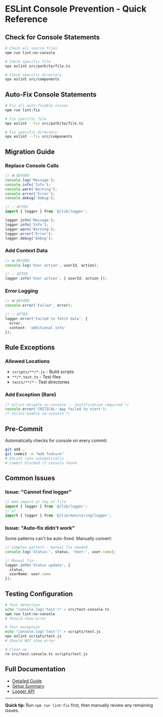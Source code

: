 # ESLint Console Prevention - Quick Reference

## Check for Console Statements

```bash
# Check all source files
npm run lint:no-console

# Check specific file
npx eslint src/path/to/file.ts

# Check specific directory
npx eslint src/components
```

## Auto-Fix Console Statements

```bash
# Fix all auto-fixable issues
npm run lint:fix

# Fix specific file
npx eslint --fix src/path/to/file.ts

# Fix specific directory
npx eslint --fix src/components
```

## Migration Guide

### Replace Console Calls

```typescript
// ❌ BEFORE
console.log('Message');
console.info('Info');
console.warn('Warning');
console.error('Error');
console.debug('Debug');

// ✅ AFTER
import { logger } from '@/lib/logger';

logger.info('Message');
logger.info('Info');
logger.warn('Warning');
logger.error('Error');
logger.debug('Debug');
```

### Add Context Data

```typescript
// ❌ BEFORE
console.log('User action', userId, action);

// ✅ AFTER
logger.info('User action', { userId, action });
```

### Error Logging

```typescript
// ❌ BEFORE
console.error('Failed', error);

// ✅ AFTER
logger.error('Failed to fetch data', { 
  error,
  context: 'additional info' 
});
```

## Rule Exceptions

### Allowed Locations

- `scripts/**/*.js` - Build scripts
- `**/*.test.ts` - Test files
- `tests/**/*` - Test directories

### Add Exception (Rare)

```typescript
/* eslint-disable no-console -- Justification required */
console.error('CRITICAL: App failed to start');
/* eslint-enable no-console */
```

## Pre-Commit

Automatically checks for console on every commit:

```bash
git add .
git commit -m "Add feature"
# ESLint runs automatically
# Commit blocked if console found
```

## Common Issues

### Issue: "Cannot find logger"

```typescript
// Add import at top of file
import { logger } from '@/lib/logger';
// or
import { logger } from '@/lib/monitoring/logger';
```

### Issue: "Auto-fix didn't work"

Some patterns can't be auto-fixed. Manually convert:

```typescript
// Complex pattern - manual fix needed
console.log('Status:', status, 'User:', user.name);

// Manual fix:
logger.info('Status update', { 
  status, 
  userName: user.name 
});
```

## Testing Configuration

```bash
# Test detection
echo "console.log('test')" > src/test-console.ts
npm run lint:no-console
# Should show error

# Test exception
echo "console.log('test')" > scripts/test.js
npx eslint scripts/test.js
# Should NOT show error

# Clean up
rm src/test-console.ts scripts/test.js
```

## Full Documentation

- [Detailed Guide](/docs/development/ESLINT_CONSOLE_RULE.md)
- [Setup Summary](/docs/development/ESLINT_SETUP_SUMMARY.md)
- [Logger API](/docs/development/LOGGER_API.md)

---

**Quick tip**: Run `npm run lint:fix` first, then manually review any remaining issues.

